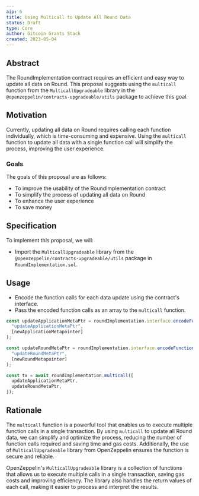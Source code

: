```yaml
---
aip: 6
title: Using Multicall to Update All Round Data
status: Draft
type: Core
author: Gitcoin Grants Stack
created: 2023-05-04
---
```



## Abstract

The RoundImplementation contract requires an efficient and easy way to update all data on Round. This proposal suggests using the `multicall` function from the `MulticallUpgradeable` library in the `@openzeppelin/contracts-upgradeable/utils` package to achieve this goal.

## Motivation

Currently, updating all data on Round requires calling each function individually, which is time-consuming and expensive. Using the `multicall` function to update all data with a single function call will simplify the process, improving the user experience.

### Goals

The goals of this proposal are as follows:

- To improve the usability of the RoundImplementation contract
- To simplify the process of updating all data on Round
- To enhance the user experience
- To save money

## Specification

To implement this proposal, we will:

- Import the `MulticallUpgradeable` library from the `@openzeppelin/contracts-upgradeable/utils` package in `RoundImplementation.sol`.


## Usage 

- Encode the function calls for each data update using the contract's interface.
- Pass the encoded function calls as an array to the `multicall` function.

```JavaScript
const updateApplicationMetaPtr = roundImplementation.interface.encodeFunctionData(
  "updateApplicationMetaPtr",
  [newApplicationMetapointer]
);

const updateRoundMetaPtr = roundImplementation.interface.encodeFunctionData(
  "updateRoundMetaPtr",
  [newRoundMetapointer]
);

const tx = await roundImplementation.multicall([
  updateApplicationMetaPtr,
  updateRoundMetaPtr,
]);
```

## Rationale

The `multicall` function is a powerful tool that enables us to execute multiple function calls in a single transaction. By using `multicall` to update all Round data, we can simplify and optimize the process, reducing the number of function calls required and saving time and gas costs. Additionally, the use of `MulticallUpgradeable` library from OpenZeppelin ensures the function is secure and reliable.

OpenZeppelin's `MulticallUpgradeable` library is a collection of functions that allows us to execute multiple calls in a single transaction, saving gas costs and improving efficiency. The library also handles the return values of each call, making it easier to process and interpret the results.
